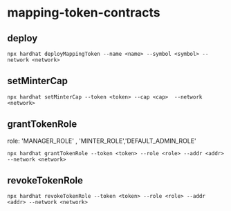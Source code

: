 # mapping-token-contracts


## deploy
```
npx hardhat deployMappingToken --name <name> --symbol <symbol> --network <network>
```


## setMinterCap

```
npx hardhat setMinterCap --token <token> --cap <cap>  --network <network>
```



## grantTokenRole

role: 'MANAGER_ROLE' , 'MINTER_ROLE','DEFAULT_ADMIN_ROLE'

```
npx hardhat grantTokenRole --token <token> --role <role> --addr <addr> --network <network>
```


## revokeTokenRole

```
npx hardhat revokeTokenRole --token <token> --role <role> --addr <addr> --network <network>
```

